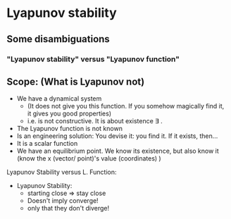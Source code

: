 # Lyapunov stability

## Some disambiguations
### "Lyapunov stability" versus "Lyapunov function"

## Scope: (What is Lyapunov not)
* We have a dynamical system
    * (It does not give you this function. If you somehow magically find it, it gives you good properties)
    * i.e. is not constructive. It is about existence ∃ .
* The Lyapunov function is not known
* Is an engineering solution: You devise it: you find it. If it exists, then...
* It is a scalar function
* We have an equilibrium point. We know its existence, but also know it (know the x (vector/ point)'s value (coordinates) )

Lyapunov Stability versus L. Function:
* Lyapunov Stability:
   * starting close => stay close
   * Doesn't imply converge!
   * only that they don't diverge!

